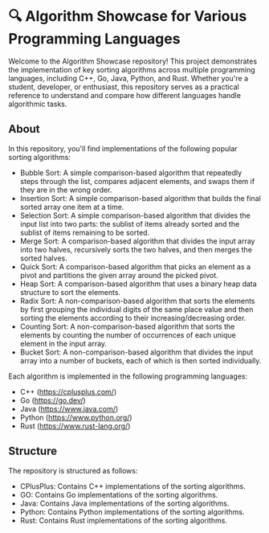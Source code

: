 # 🔍 Algorithm Showcase for Various Programming Languages

Welcome to the Algorithm Showcase repository! This project demonstrates the implementation of key sorting algorithms across multiple programming languages, including C++, Go, Java, Python, and Rust. Whether you're a student, developer, or enthusiast, this repository serves as a practical reference to understand and compare how different languages handle algorithmic tasks.


## About

In this repository, you'll find implementations of the following popular sorting algorithms:

 - Bubble Sort: A simple comparison-based algorithm that repeatedly steps through the list, compares adjacent elements, and swaps them if they are in the wrong order.
 - Insertion Sort: A simple comparison-based algorithm that builds the final sorted array one item at a time.
 - Selection Sort: A simple comparison-based algorithm that divides the input list into two parts: the sublist of items already sorted and the sublist of items remaining to be sorted.
 - Merge Sort: A comparison-based algorithm that divides the input array into two halves, recursively sorts the two halves, and then merges the sorted halves.
 - Quick Sort: A comparison-based algorithm that picks an element as a pivot and partitions the given array around the picked pivot.
 - Heap Sort: A comparison-based algorithm that uses a binary heap data structure to sort the elements.
 - Radix Sort: A non-comparison-based algorithm that sorts the elements by first grouping the individual digits of the same place value and then sorting the elements according to their increasing/decreasing order.
 - Counting Sort: A non-comparison-based algorithm that sorts the elements by counting the number of occurrences of each unique element in the input array.
 - Bucket Sort: A non-comparison-based algorithm that divides the input array into a number of buckets, each of which is then sorted individually.

Each algorithm is implemented in the following programming languages:

 - C++ (https://cplusplus.com/)
 - Go (https://go.dev/)
 - Java (https://www.java.com/)
 - Python (https://www.python.org/)
 - Rust (https://www.rust-lang.org/)

## Structure

The repository is structured as follows:
    
 - CPlusPlus: Contains C++ implementations of the sorting algorithms.
 - GO: Contains Go implementations of the sorting algorithms.
 - Java: Contains Java implementations of the sorting algorithms.
 - Python: Contains Python implementations of the sorting algorithms.
 - Rust: Contains Rust implementations of the sorting algorithms.